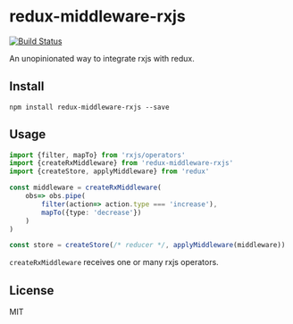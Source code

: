 # redux-middleware-rxjs

[![Build Status](https://travis-ci.com/pinyin/redux-middleware-rxjs.svg?branch=master)](https://travis-ci.com/pinyin/redux-middleware-rxjs)

An unopinionated way to integrate rxjs with redux.

## Install 

`npm install redux-middleware-rxjs --save`

## Usage

```typescript jsx
import {filter, mapTo} from 'rxjs/operators'
import {createRxMiddleware} from 'redux-middleware-rxjs'
import {createStore, applyMiddleware} from 'redux'

const middleware = createRxMiddleware(
    obs=> obs.pipe(
        filter(action=> action.type === 'increase'),
        mapTo({type: 'decrease'})
    )
)

const store = createStore(/* reducer */, applyMiddleware(middleware))

```

`createRxMiddleware` receives one or many rxjs operators.

## License 
MIT
